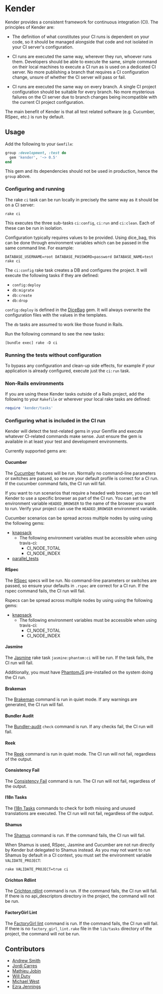 # Kender

Kender provides a consistent framework for continuous integration (CI). The
principles of Kender are:

* The definition of what constitutes your CI runs is dependent on your code, so
  it should be managed alongside that code and not isolated in your CI server's
  configuration.

* CI runs are executed the same way, wherever they run, whoever runs them.
  Developers should be able to execute the same, simple command on their local
  machines to execute a CI run as is used on a dedicated CI server. No more
  publishing a branch that requires a CI configuration change, unsure of whether
  the CI server will pass or fail.

* CI runs are executed the same way on every branch. A single CI project
  configuration should be suitable for every branch. No more mysterious failures
  on the CI server due to branch changes being incompatible with the current CI
  project configuration.


The main benefit of Kender is that all test related software (e.g. Cucumber, RSpec, etc.) is run by default.

## Usage

Add the following to your `Gemfile`:

```ruby
group :development, :test do
  gem 'kender', '~> 0.5'
end
```

This gem and its dependencies should not be used in production, hence the `group` above.


### Configuring and running

The rake `ci` task can be run locally in precisely the same way as it should be on a CI server:

```
rake ci
```

This executes the three sub-tasks `ci:config`, `ci:run` and `ci:clean`. Each of these can be run in isolation.

Configuration typically requires values to be provided. Using dice_bag, this can
be done through environment variables which can be passed in the same command line. For example:

```
DATABASE_USERNAME=root DATABASE_PASSWORD=password DATABASE_NAME=test rake ci
```

The `ci:config` rake task creates a DB and configures the project.
It will execute the following tasks if they are defined:

* `config:deploy`
* `db:migrate`
* `db:create`
* `db:drop`

`config:deploy` is defined in the [DiceBag][db] gem.
It will always overwrite the configuration files with the values in the templates.

[db]: https://github.com/mdsol/dice_bag

The `db` tasks are assumed to work like those found in Rails.

Run the following command to see the new tasks:

```
[bundle exec] rake -D ci
```


### Running the tests without configuration

To bypass any configuration and clean-up side effects, for example if your
application is already configured, execute just the `ci:run` task.


### Non-Rails environments

If you are using these Kender tasks outside of a Rails project, add the following to
your `Rakefile` or wherever your local rake tasks are defined:

```ruby
require 'kender/tasks'
```


### Configuring what is included in the CI run

Kender will detect the test-related gems in your Gemfile and execute whatever
CI-related commands make sense. Just ensure the gem is available in at least
your test and development environments.


Currently supported gems are:

#### Cucumber

The [Cucumber][c] features will be run. Normally no command-line parameters or switches
are passed, so ensure your default profile is correct for a CI run. If the
cucumber command fails, the CI run will fail.

If you want to run scenarios that require a headed web browser, you can tell Kender
to use a specific browser as part of the CI run. You can set the environment
variable `HEADED_BROWSER` to the name of the browser you want to run. Verify your project
can use the `HEADED_BROWSER` environment variable.

Cucumber scenarios can be spread across multiple nodes by using using the following gems:
- [knapsack](https://github.com/ArturT/knapsack)
  - The following environment variables must be accessible when using travis-ci:
    - CI_NODE_TOTAL
    - CI_NODE_INDEX
- [parallel_tests](https://github.com/grosser/parallel_tests)

[c]: https://github.com/cucumber/cucumber

#### RSpec

The [RSpec][r] specs will be run. No command-line parameters or switches are
passed, so ensure your defaults in `.rspec` are correct for a CI run. If the
rspec command fails, the CI run will fail.

Rspecs can be spread across multiple nodes by using using the following gems:
- [knapsack](https://github.com/ArturT/knapsack)
  - The following environment variables must be accessible when using travis-ci:
    - CI_NODE_TOTAL
    - CI_NODE_INDEX

[r]: https://github.com/rspec/rspec

#### Jasmine

The [Jasmine][j] rake task `jasmine:phantom:ci` will be run. If the task fails,
the CI run will fail.

Additionally, you must have [PhantomJS][ph] pre-installed on the system doing
the CI run.

[j]: https://github.com/pivotal/jasmine-gem
[ph]: http://phantomjs.org/

#### Brakeman

The [Brakeman][b] command is run in quiet mode. If any warnings are generated,
the CI run will fail.

[b]: http://brakemanscanner.org/

#### Bundler Audit

The [Bundler-audit][a] `check` command is run. If any checks fail, the CI run
will fail.

[a]: https://github.com/postmodern/bundler-audit

#### Reek

The [Reek][r] command is run in quiet mode. The CI run will not fail, regardless
of the output.

[r]: https://github.com/troessner/reek

#### Consistency Fail

The [Consistency Fail][cf] command is run. The CI run will not fail, regardless
of the output.

[cf]: https://github.com/trptcolin/consistency_fail/

#### I18n Tasks

The [I18n Tasks][i] commands to check for both missing and unused translations are executed.
The CI run will not fail, regardless of the output.

[i]: https://github.com/glebm/i18n-tasks

#### Shamus

The [Shamus][s] command is run. If the command fails, the CI run will fail.

When Shamus is used, RSpec, Jasmine and Cucumber are not run directly by Kender
but delegated to Shamus instead. As you may not want to run Shamus by default in
a CI context, you must set the environment variable `VALIDATE_PROJECT`:

```
rake VALIDATE_PROJECT=true ci
```

[s]: https://github.com/mdsol/shamus

#### Crichton Rdlint

The [Crichton rdlint][cr] command is run.  If the command fails, the CI run will fail.
If there is no api_descriptors directory in the project, the command will not be run.

[cr]: https://github.com/mdsol/crichton/blob/develop/doc/lint.md

#### FactoryGirl Lint

The [FactoryGirl lint][fgl] command is run. If the command fails, the CI run will fail.
If there is no `factory_girl_lint.rake` file in the `lib/tasks` directory of the project, the command will not be run.

[fgl]: https://github.com/thoughtbot/factory_girl/blob/master/GETTING_STARTED.md#linting-factories



## Contributors

* [Andrew Smith](https://github.com/asmith-mdsol)
* [Jordi Carres](https://github.com/jcarres-mdsol)
* [Mathieu Jobin](https://github.com/mjobin-mdsol)
* [Will Duty](https://github.com/wdutymdsol)
* [Michael West](https://github.com/miwest929)
* [Ezra Jennings](https://github.com/ejennings-mdsol)
